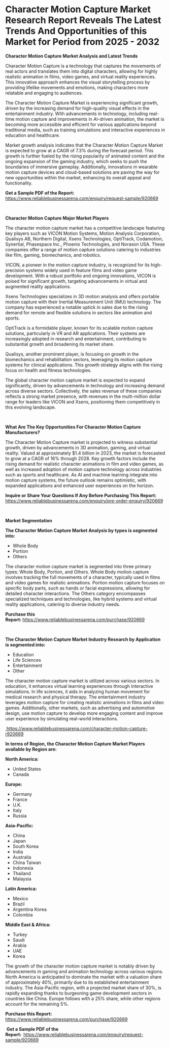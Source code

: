 <p><h1>Character Motion Capture Market Research Report Reveals The Latest Trends And Opportunities of this Market for Period from 2025 - 2032</h1></p><p><strong>Character Motion Capture Market Analysis and Latest Trends</strong></p>
<p><p>Character Motion Capture is a technology that captures the movements of real actors and translates them into digital characters, allowing for highly realistic animation in films, video games, and virtual reality experiences. This innovative approach enhances the visual storytelling process by providing lifelike movements and emotions, making characters more relatable and engaging to audiences.</p><p>The Character Motion Capture Market is experiencing significant growth, driven by the increasing demand for high-quality visual effects in the entertainment industry. With advancements in technology, including real-time motion capture and improvements in AI-driven animation, the market is becoming more accessible and efficient for various applications beyond traditional media, such as training simulations and interactive experiences in education and healthcare.</p><p>Market growth analysis indicates that the Character Motion Capture Market is expected to grow at a CAGR of 7.3% during the forecast period. This growth is further fueled by the rising popularity of animated content and the ongoing expansion of the gaming industry, which seeks to push the boundaries of immersive gameplay. Additionally, innovations in wearable motion capture devices and cloud-based solutions are paving the way for new opportunities within the market, enhancing its overall appeal and functionality.</p></p>
<p><strong>Get a Sample PDF of the Report:&nbsp;</strong> <a href="https://www.reliablebusinessarena.com/enquiry/request-sample/920669?utm_campaign=2981&utm_medium=2&utm_source=Github&utm_content=ia&utm_term=18042025&utm_id=character-motion-capture">https://www.reliablebusinessarena.com/enquiry/request-sample/920669</a></p>
<p>&nbsp;</p>
<p><strong>Character Motion Capture Major Market Players</strong></p>
<p><p>The character motion capture market has a competitive landscape featuring key players such as VICON Motion Systems, Motion Analysis Corporation, Qualisys AB, Northern Digital, Xsens Technologies, OptiTrack, Codamotion, Synertial, Phasespace Inc., Phoenix Technologies, and Noraxon USA. These companies offer a range of motion capture solutions catering to industries like film, gaming, biomechanics, and robotics.</p><p>VICON, a pioneer in the motion capture industry, is recognized for its high-precision systems widely used in feature films and video game development. With a robust portfolio and ongoing innovations, VICON is poised for significant growth, targeting advancements in virtual and augmented reality applications.</p><p>Xsens Technologies specializes in 3D motion analysis and offers portable motion capture with their Inertial Measurement Unit (IMU) technology. The company has experienced a notable uptick in sales due to the rising demand for remote and flexible solutions in sectors like animation and sports.</p><p>OptiTrack is a formidable player, known for its scalable motion capture solutions, particularly in VR and AR applications. Their systems are increasingly adopted in research and entertainment, contributing to substantial growth and broadening its market share.</p><p>Qualisys, another prominent player, is focusing on growth in the biomechanics and rehabilitation sectors, leveraging its motion capture systems for clinical applications. This growth strategy aligns with the rising focus on health and fitness technologies.</p><p>The global character motion capture market is expected to expand significantly, driven by advancements in technology and increasing demand across diverse sectors. Collectively, the sales revenue of these companies reflects a strong market presence, with revenues in the multi-million dollar range for leaders like VICON and Xsens, positioning them competitively in this evolving landscape.</p></p>
<p>&nbsp;</p>
<p><strong>What Are The Key Opportunities For Character Motion Capture Manufacturers?</strong></p>
<p><p>The Character Motion Capture market is projected to witness substantial growth, driven by advancements in 3D animation, gaming, and virtual reality. Valued at approximately $1.4 billion in 2023, the market is forecasted to grow at a CAGR of 16% through 2028. Key growth factors include the rising demand for realistic character animations in film and video games, as well as increased adoption of motion capture technology across industries such as sports and healthcare. As AI and machine learning integrate into motion capture systems, the future outlook remains optimistic, with expanded applications and enhanced user experiences on the horizon.</p></p>
<p><strong>Inquire or Share Your Questions If Any Before Purchasing This Report:</strong> <a href="https://www.reliablebusinessarena.com/enquiry/pre-order-enquiry/920669?utm_campaign=2981&utm_medium=2&utm_source=Github&utm_content=ia&utm_term=18042025&utm_id=character-motion-capture">https://www.reliablebusinessarena.com/enquiry/pre-order-enquiry/920669</a></p>
<p>&nbsp;</p>
<p><strong>Market Segmentation</strong></p>
<p><strong>The Character Motion Capture Market Analysis by types is segmented into:</strong></p>
<p><ul><li>Whole Body</li><li>Portion</li><li>Others</li></ul></p>
<p><p>The character motion capture market is segmented into three primary types: Whole Body, Portion, and Others. Whole Body motion capture involves tracking the full movements of a character, typically used in films and video games for realistic animations. Portion motion capture focuses on specific body parts, such as hands or facial expressions, allowing for detailed character interactions. The Others category encompasses specialized techniques and technologies, like hybrid systems and virtual reality applications, catering to diverse industry needs.</p></p>
<p><strong>Purchase this Report:&nbsp;</strong><a href="https://www.reliablebusinessarena.com/purchase/920669?utm_campaign=2981&utm_medium=2&utm_source=Github&utm_content=ia&utm_term=18042025&utm_id=character-motion-capture">https://www.reliablebusinessarena.com/purchase/920669</a></p>
<p>&nbsp;</p>
<p><strong>The Character Motion Capture Market Industry Research by Application is segmented into:</strong></p>
<p><ul><li>Education</li><li>Life Sciences</li><li>Entertainment</li><li>Other</li></ul></p>
<p><p>The character motion capture market is utilized across various sectors. In education, it enhances virtual learning experiences through interactive simulations. In life sciences, it aids in analyzing human movement for medical research and physical therapy. The entertainment industry leverages motion capture for creating realistic animations in films and video games. Additionally, other markets, such as advertising and automotive design, use motion capture to develop more engaging content and improve user experience by simulating real-world interactions.</p></p>
<p><a href="https://www.reliablebusinessarena.com/character-motion-capture-r920669?utm_campaign=2981&utm_medium=2&utm_source=Github&utm_content=ia&utm_term=18042025&utm_id=character-motion-capture">&nbsp;https://www.reliablebusinessarena.com/character-motion-capture-r920669</a></p>
<p><strong>In terms of Region, the Character Motion Capture Market Players available by Region are:</strong></p>
<p>
    <p> <strong> North America: </strong>
        <ul>
            <li>United States</li>
            <li>Canada</li>
        </ul>
        </p> 
    <p> <strong> Europe: </strong>
        <ul>
            <li>Germany</li>
            <li>France</li>
            <li>U.K.</li>
            <li>Italy</li>
            <li>Russia</li>
        </ul>
        </p> 
    <p> <strong> Asia-Pacific: </strong>
        <ul>
            <li>China</li>
            <li>Japan</li>
            <li>South Korea</li>
            <li>India</li>
            <li>Australia</li>
            <li>China Taiwan</li>
            <li>Indonesia</li>
            <li>Thailand</li>
            <li>Malaysia</li>
        </ul>
        </p> 
    <p> <strong> Latin America: </strong>
        <ul>
            <li>Mexico</li>
            <li>Brazil</li>
            <li>Argentina Korea</li>
            <li>Colombia</li>
        </ul>
        </p> 
    <p> <strong> Middle East & Africa: </strong>
        <ul>
            <li>Turkey</li>
            <li>Saudi</li>
            <li>Arabia</li>
            <li>UAE</li>
            <li>Korea</li>
        </ul>
    </p>
    </p>
<p><p>The growth of the character motion capture market is notably driven by advancements in gaming and animation technology across various regions. North America is anticipated to dominate the market with a valuation share of approximately 40%, primarily due to its established entertainment industry. The Asia-Pacific region, with a projected market share of 30%, is rapidly expanding thanks to burgeoning game development sectors in countries like China. Europe follows with a 25% share, while other regions account for the remaining 5%.</p></p>
<p><strong>Purchase this Report: </strong><a href="https://www.reliablebusinessarena.com/purchase/920669?utm_campaign=2981&utm_medium=2&utm_source=Github&utm_content=ia&utm_term=18042025&utm_id=character-motion-capture">https://www.reliablebusinessarena.com/purchase/920669</a></p>
<p>&nbsp;<strong>Get a Sample PDF of the Report:&nbsp;&nbsp;</strong><a href="https://www.reliablebusinessarena.com/enquiry/request-sample/920669?utm_campaign=2981&utm_medium=2&utm_source=Github&utm_content=ia&utm_term=18042025&utm_id=character-motion-capture">https://www.reliablebusinessarena.com/enquiry/request-sample/920669</a></p>
<p><strong></strong></p>
<p><p></p><p></p><p></p></p>